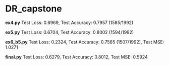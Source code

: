 # DR_capstone


**ex4.py** Test Loss: 0.6969, Test Accuracy: 0.7957 (1585/1992)


**ex5.py** Test Loss: 0.6704, Test Accuracy: 0.8002 (1594/1992)


**ex6_b5.py** Test Loss: 0.2324, Test Accuracy: 0.7565 (1507/1992), Test MSE: 1.0271

**final.py** Test Loss: 0.6279, Test Accuracy: 0.8012, Test MSE: 0.5924
